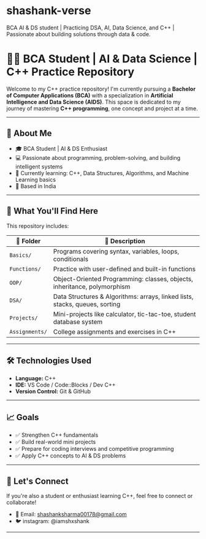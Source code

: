 # shashank-verse
BCA AI &amp; DS student | Practicing DSA, AI, Data Science, and C++ | Passionate about building solutions through data &amp; code.
# 👨‍💻 BCA Student | AI & Data Science | C++ Practice Repository

Welcome to my C++ practice repository! I'm currently pursuing a **Bachelor of Computer Applications (BCA)** with a specialization in **Artificial Intelligence and Data Science (AIDS)**. This space is dedicated to my journey of mastering **C++ programming**, one concept and project at a time.

---

## 🚀 About Me

- 🎓 BCA Student | AI & DS Enthusiast
- 💻 Passionate about programming, problem-solving, and building intelligent systems
- 🌱 Currently learning: C++, Data Structures, Algorithms, and Machine Learning basics
- 📍 Based in India

---

## 📘 What You'll Find Here

This repository includes:

| 📂 Folder | 📄 Description |
|----------|----------------|
| `Basics/` | Programs covering syntax, variables, loops, conditionals |
| `Functions/` | Practice with user-defined and built-in functions |
| `OOP/` | Object-Oriented Programming: classes, objects, inheritance, polymorphism |
| `DSA/` | Data Structures & Algorithms: arrays, linked lists, stacks, queues, sorting |
| `Projects/` | Mini-projects like calculator, tic-tac-toe, student database system |
| `Assignments/` | College assignments and exercises in C++ |

---

## 🛠️ Technologies Used

- **Language:** C++
- **IDE:** VS Code / Code::Blocks / Dev C++
- **Version Control:** Git & GitHub

---

## 📈 Goals

- ✅ Strengthen C++ fundamentals
- ✅ Build real-world mini projects
- ✅ Prepare for coding interviews and competitive programming
- ✅ Apply C++ concepts to AI & DS problems

---

## 🤝 Let's Connect

If you're also a student or enthusiast learning C++, feel free to connect or collaborate!

- 📧 Email: shashanksharma00178@gmail.com
- 🐦 instagram: @iamshxshank

---


